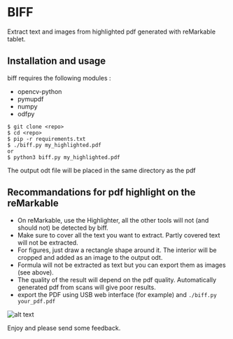 # BIFF		
		
Extract text and images from highlighted pdf generated with reMarkable tablet.		
		
## Installation and usage	
		
biff requires the following modules : 		
  * opencv-python
  * pymupdf
  * numpy
  * odfpy
  

```
$ git clone <repo>			
$ cd <repo>			
$ pip -r requirements.txt			
$ ./biff.py my_highlighted.pdf			
or			
$ python3 biff.py my_highlighted.pdf			
```

The output odt file will be placed in the same directory as the pdf		

## Recommandations for pdf highlight on the reMarkable				
  * On reMarkable, use the Highlighter, all the other tools will not (and should not) be detected by biff.
  * Make sure to cover all the text you want to extract. Partly covered text will not be extracted.
  * For figures, just draw a rectangle shape around it. The interior will be cropped and added as an image to the output odt.
  * Formula will not be extracted as text but you can export them as images (see above).
  * The quality of the result will depend on the pdf quality. Automatically generated pdf from scans will give poor results.
  * export the PDF using USB web interface (for example) and `./biff.py your_pdf.pdf`
  
     
    
![alt text][pdf-odt]

[pdf-odt]: https://github.com/soulisalmed/biff/blob/master/pdf-odt.png "PDF to ODT"

  
Enjoy and please send some feedback.
